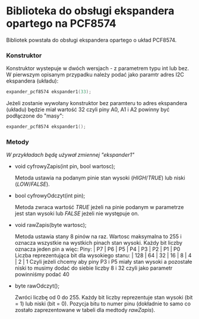 # Biblioteka do obsługi ekspandera opartego na PCF8574

Bibliotek powstała do obsługi ekspandera opartego o układ PCF8574.

### Konstruktor
Konstruktor wystepuje w dwóch wersjach - z parametrem typu int lub bez.
W pierwszym opisanym przypadku należy podać jako paramtr adres I2C ekspandera (układu):
```C
expander_pcf8574 ekspander1(33);
```
Jeżeli zostanie wywołany konstruktor bez paramteru to adres ekspandera (układu) będzie miał wartość 32 czyli piny A0, A1 i A2 powinny być podłączone do "masy":
```C
expander_pcf8574 ekspander1();
```

### Metody
*W przykładach będę używał zmiennej "ekspander1"*

*	void cyfrowyZapis(int pin, bool wartosc);

	Metoda ustawia na podanym pinie stan wysoki (*HIGH*/*TRUE*) lub niski (*LOW*/*FALSE*).

*	bool cyfrowyOdczyt(int pin);

	Metoda zwraca wartość *TRUE* jeżeli na pinie podanym w parametrze jest stan wysoki lub *FALSE* jeżeli nie występuje on.

*	void rawZapis(byte wartosc);

	Metoda ustawia stany 8 pinów na raz. Wartosc maksymalna to 255 i oznacza wszystkie na wystkich pinach stan wysoki.
	Każdy bit liczby oznacza jeden pin a więc:
	Piny: | P7 | P6 | P5 | P4 | P3 | P2 | P1 | P0
	Liczba reprezentująca bit dla wysokiego stanu: | 128 | 64 | 32 | 16 | 8 | 4 | 2 | 1
	Czyli jeżeli chcemy aby piny P3 i P5 miały stan wysoki a pozostałe niski to musimy dodać do siebie liczby 8 i 32 czyli jako parametr powinniśmy podać 40

*	byte rawOdczyt();
	
	Zwróci liczbę od 0 do 255. Każdy bit liczby reprezentuje stan wysoki (bit = 1) lub niski (bit = 0). Pozycja bitu to numer pinu (dokładnie to samo co zostało zaprezentowane w tabeli dla medtody *rawZapis*).